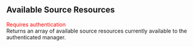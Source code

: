 ## Available Source Resources
<span style="color:red">Requires authentication</span>  
Returns an array of available source resources currently available to the authenticated manager.

